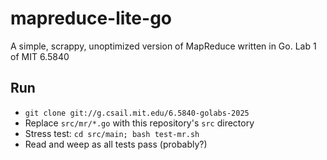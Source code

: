 # mapreduce-lite-go
A simple, scrappy, unoptimized version of MapReduce written in Go. Lab 1 of MIT 6.5840
## Run
- `git clone git://g.csail.mit.edu/6.5840-golabs-2025`
- Replace `src/mr/*.go` with this repository's `src` directory
- Stress test: `cd src/main; bash test-mr.sh`
- Read and weep as all tests pass (probably?)
